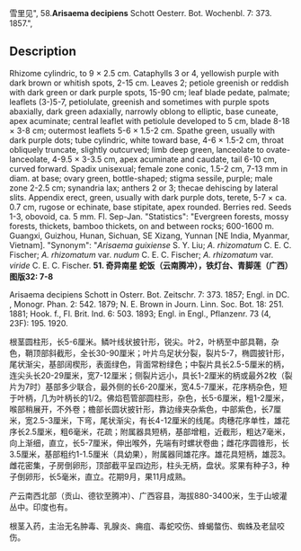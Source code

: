 雪里见",
58.**Arisaema decipiens** Schott Oesterr. Bot. Wochenbl. 7: 373. 1857.",

## Description
Rhizome cylindric, to 9 × 2.5 cm. Cataphylls 3 or 4, yellowish purple with dark brown or whitish spots, 2-15 cm. Leaves 2; petiole greenish or reddish with dark green or dark purple spots, 15-90 cm; leaf blade pedate, palmate; leaflets (3-)5-7, petiolulate, greenish and sometimes with purple spots abaxially, dark green adaxially, narrowly oblong to elliptic, base cuneate, apex acuminate; central leaflet with petiolule developed to 5 cm, blade 8-18 × 3-8 cm; outermost leaflets 5-6 × 1.5-2 cm. Spathe green, usually with dark purple dots; tube cylindric, white toward base, 4-6 × 1.5-2 cm, throat obliquely truncate, slightly outcurved; limb deep green, lanceolate to ovate-lanceolate, 4-9.5 × 3-3.5 cm, apex acuminate and caudate, tail 6-10 cm, curved forward. Spadix unisexual; female zone conic, 1.5-2 cm, 7-13 mm in diam. at base; ovary green, bottle-shaped; stigma sessile, purple; male zone 2-2.5 cm; synandria lax; anthers 2 or 3; thecae dehiscing by lateral slits. Appendix erect, green, usually with dark purple dots, terete, 5-7 × ca. 0.7 cm, rugose or echinate, base stipitate, apex rounded. Berries red. Seeds 1-3, obovoid, ca. 5 mm. Fl. Sep-Jan.
  "Statistics": "Evergreen forests, mossy forests, thickets, bamboo thickets, on and between rocks; 600-1600 m. Guangxi, Guizhou, Hunan, Sichuan, SE Xizang, Yunnan [NE India, Myanmar, Vietnam].
  "Synonym": "*Arisaema guixiense* S. Y. Liu; *A. rhizomatum* C. E. C. Fischer; *A. rhizomatum* var. *nudum* C. E. C. Fischer; *A. rhizomatum* var. *viride* C. E. C. Fischer.
**51. 奇异南星 蛇饭（云南腾冲），铁灯台、青脚莲（广西）图版32: 7-8**

Arisaema decipiens Schott in Osterr. Bot. Zeitschr. 7: 373. 1857; Engl. in DC. , Monogr. Phan. 2: 542. 1879; N. E. Brown in Journ. Linn. Soc. Bot. 18: 251. 1881; Hook. f., Fl. Brit. Ind. 6: 503. 1893; Engl. in Engl., Pflanzenr. 73 (4, 23F): 195. 1920.

根茎圆柱形，长5-6厘米。鳞叶线状披针形，锐尖。叶2，叶柄至中部具鞘，杂色，鞘顶部斜截形，全长30-90厘米；叶片鸟足状分裂，裂片5-7，椭圆披针形，尾状渐尖，基部阔楔形，表面绿色，背面常粉绿色；中裂片具长2.5-5厘米的柄，连尖头长20-29厘米，宽7-12厘米；侧裂片远小，具长1-2厘米的柄或最外2枚（裂片为7时）基部多少联合，最外侧的长6-20厘米，宽4.5-7厘米，花序柄杂色，短于叶柄，几为叶柄长的1/2。佛焰苞管部圆柱形，杂色，长5-6厘米，粗1-2厘米，喉部稍展开，不外卷；檐部长圆状披针形，靠边缘夹杂紫色，中部紫色，长7厘米，宽2.5-3厘米，下弯，尾状渐尖，有长4-12厘米的线尾。肉穗花序单性，雄花序长2.5厘米，粗6毫米，花疏；附属器具短柄，基部增粗，近截形，粗达7毫米，向上渐细，直立，长5-7厘米，伸出喉外，先端有时螺状卷曲；雌花序圆锥形，长3.5厘米，基部粗约1-1.5厘米（具幼果），附属器同雄花序。雄花具短柄，雄蕊3。雌花密集，子房倒卵形，顶部截平呈四边形，柱头无柄，盘状。浆果有种子3，种子倒卵形，长5毫米，直立。花期9月，果11月成熟。

产云南西北部（贡山、德钦至腾冲）、广西容县，海拔880-3400米，生于山坡灌丛中。印度也有。

根茎入药，主治无名肿毒、乳腺炎、痈疽、毒蛇咬伤、蜂蝎螫伤、蜘蛛及老鼠咬伤。
